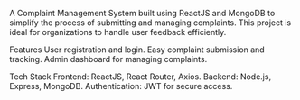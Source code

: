 A Complaint Management System built using ReactJS and MongoDB to simplify the process of submitting and managing complaints. 
This project is ideal for organizations to handle user feedback efficiently.

Features
User registration and login.
Easy complaint submission and tracking.
Admin dashboard for managing complaints.

Tech Stack
Frontend: ReactJS, React Router, Axios.
Backend: Node.js, Express, MongoDB.
Authentication: JWT for secure access.
